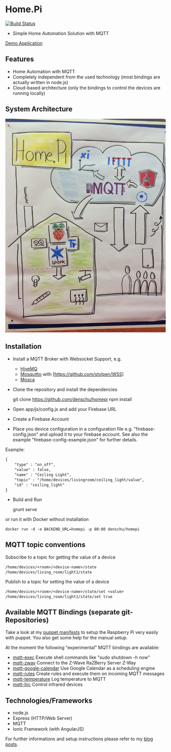 # Home.Pi

[![Build Status](https://travis-ci.org/denschu/home.pi.png)](https://travis-ci.org/denschu/home.pi)

* Simple Home Automation Solution with MQTT

[Demo Application](https://homepi.firebaseapp.com/)

## Features

* Home Automation with MQTT
* Completely independent from the used technology (most bindings are actually written in node.js)
* Cloud-based architecture (only the bindings to control the devices are running locally)

## System Architecture

![System Architecture](sys_arch_homepi.jpg)

## Installation

* Install a MQTT Broker with Websocket Support, e.g.
	* [HiveMQ](http://www.hivemq.com/)
	* [Mosquitto](http://mosquitto.org/) with [https://github.com/stylpen/WSS]
	* [Mosca](http://www.mosca.io/)

* Clone the repository and install the dependencies

	git clone https://github.com/denschu/homepi
	npm install

* Open app/js/config.js and add your Firebase URL

* Create a Firebase Account

* Place you device configuration in a configuration file e.g. "firebase-config.json" and upload it to your firebase account. See also the example "firebase-config-example.json" for further details.

Example:

	{
	    "type" : "on_off",
	    "value" : false,
	    "name" : "Ceiling Light",
	    "topic" : "/home/devices/livingroom/ceiling_light/value",
	    "id" : "ceiling_light"
  	}

* Build and Run

	grunt serve

or run it with Docker without installation

	docker run -d -e BACKEND_URL=homepi -p 80:80 denschu/homepi

## MQTT topic conventions

Subscribe to a topic for getting the value of a device

	/home/devices/<room>/<device-name>/state
	/home/devices/living_room/light1/state

Publish to a topic for setting the value of a device

	/home/devices/<room>/<device-name>/state/set <value>
	/home/devices/living_room/light1/state/set true

## Available MQTT Bindings (separate git-Repositories)

Take a look at my [puppet manifests](https://github.com/denschu/homepi-puppet) to setup the Raspberry Pi very easily with puppet. You also get some help for the manual setup.

At the moment the following "experimental" MQTT bindings are available:

* [mqtt-exec](https://npmjs.org/package/mqtt-exec) Execute shell commands like "sudo shutdown -h now"
* [mqtt-zway](https://npmjs.org/package/mqtt-zway) Connect to the Z-Wave RaZBerry Server Z-Way
* [mqtt-google-calendar](https://npmjs.org/package/mqtt-google-calendar) Use Google Calendar as a scheduling engine
* [mqtt-rules](https://github.com/denschu/mqtt-rules) Create rules and execute them on incoming MQTT messages
* [mqtt-temperature](https://github.com/denschu/mqtt-temperature) Log temperature to MQTT
* [mqtt-lirc](https://github.com/denschu/mqtt-lirc) Control infrared devices

## Technologies/Frameworks

* node.js
* Express (HTTP/Web Server)
* MQTT
* Ionic Framework (with AngularJS)

For further informations and setup instructions please refer to my [blog posts](http://blog.codecentric.de/en/).
